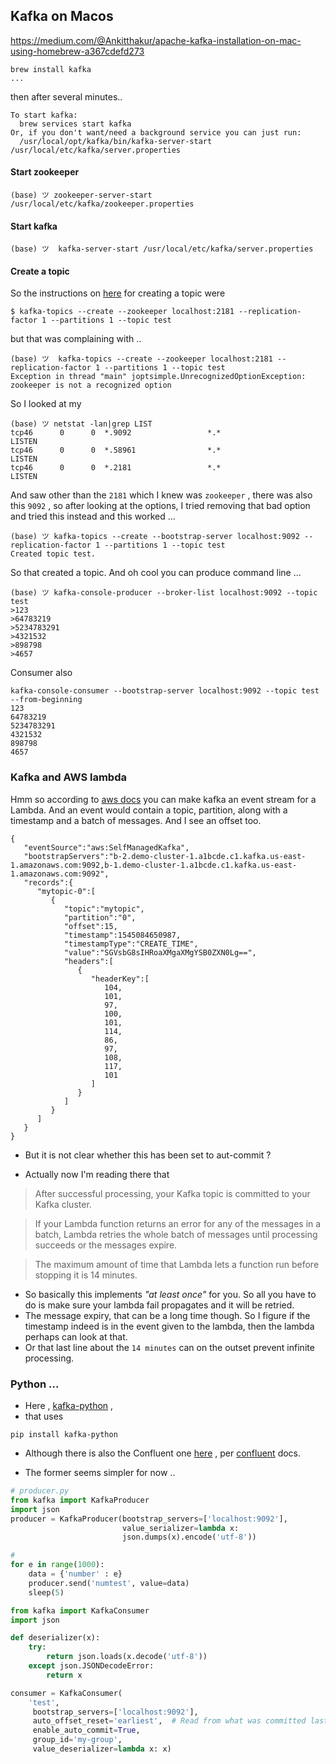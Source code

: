 
## Kafka on Macos

https://medium.com/@Ankitthakur/apache-kafka-installation-on-mac-using-homebrew-a367cdefd273

```
brew install kafka
...
```
then after several minutes..

```
To start kafka:
  brew services start kafka
Or, if you don't want/need a background service you can just run:
  /usr/local/opt/kafka/bin/kafka-server-start /usr/local/etc/kafka/server.properties

```

#### Start zookeeper

```
(base) ツ zookeeper-server-start /usr/local/etc/kafka/zookeeper.properties

```

#### Start kafka

```
(base) ツ  kafka-server-start /usr/local/etc/kafka/server.properties

```

#### Create a topic
So the instructions on [here](https://medium.com/@Ankitthakur/apache-kafka-installation-on-mac-using-homebrew-a367cdefd273) for creating a topic were
```
$ kafka-topics --create --zookeeper localhost:2181 --replication-factor 1 --partitions 1 --topic test
```
but  that was complaining with ..

```
(base) ツ  kafka-topics --create --zookeeper localhost:2181 --replication-factor 1 --partitions 1 --topic test
Exception in thread "main" joptsimple.UnrecognizedOptionException: zookeeper is not a recognized option
```
So I looked at my
```
(base) ツ netstat -lan|grep LIST
tcp46      0      0  *.9092                 *.*                    LISTEN     
tcp46      0      0  *.58961                *.*                    LISTEN     
tcp46      0      0  *.2181                 *.*                    LISTEN   
```
And saw other than the `2181` which I knew was `zookeeper` , there was also this `9092` , so  after looking at the options, I tried removing that bad option and tried this instead and this worked ...

```
(base) ツ kafka-topics --create --bootstrap-server localhost:9092 --replication-factor 1 --partitions 1 --topic test
Created topic test.
```
So that created a topic. And oh cool you can produce command line ...
```
(base) ツ kafka-console-producer --broker-list localhost:9092 --topic test
>123
>64783219
>5234783291
>4321532
>898798
>4657

```

Consumer also
```
kafka-console-consumer --bootstrap-server localhost:9092 --topic test --from-beginning
123
64783219
5234783291
4321532
898798
4657
```

### Kafka and AWS lambda
Hmm so according to [aws docs](https://docs.aws.amazon.com/lambda/latest/dg/with-kafka.html) you can make kafka an event stream for a Lambda. And an event would contain a topic, partition,  along with a timestamp and a batch of messages. And I see an offset too.

```
{
   "eventSource":"aws:SelfManagedKafka",
   "bootstrapServers":"b-2.demo-cluster-1.a1bcde.c1.kafka.us-east-1.amazonaws.com:9092,b-1.demo-cluster-1.a1bcde.c1.kafka.us-east-1.amazonaws.com:9092",
   "records":{
      "mytopic-0":[
         {
            "topic":"mytopic",
            "partition":"0",
            "offset":15,
            "timestamp":1545084650987,
            "timestampType":"CREATE_TIME",
            "value":"SGVsbG8sIHRoaXMgaXMgYSB0ZXN0Lg==",
            "headers":[
               {
                  "headerKey":[
                     104,
                     101,
                     97,
                     100,
                     101,
                     114,
                     86,
                     97,
                     108,
                     117,
                     101
                  ]
               }
            ]
         }
      ]
   }
}
```

* But it is not clear whether this has been set to aut-commit ?

* Actually now I'm reading there that

 > After successful processing, your Kafka topic is committed to your Kafka cluster.

 > If your Lambda function returns an error for any of the messages in a batch, Lambda retries the whole batch of messages until processing succeeds or the messages expire.

 > The maximum amount of time that Lambda lets a function run before stopping it is 14 minutes.

* So basically this implements _"at least once"_ for you. So all you have to do is make sure your lambda fail propagates and it will be retried.
* The message expiry, that can be a long time though. So I figure if the timestamp indeed is in the event given to the lambda, then the lambda perhaps can look at that.
* Or that last line about the `14 minutes` can on the outset prevent infinite processing.

### Python ...
* Here , [kafka-python](https://towardsdatascience.com/kafka-python-explained-in-10-lines-of-code-800e3e07dad1)  ,
* that uses

```
pip install kafka-python

```
* Although there is also the Confluent one [here](https://github.com/confluentinc/confluent-kafka-python)  , per [confluent](https://docs.confluent.io/platform/current/tutorials/examples/clients/docs/python.html)  docs.

* The former seems simpler for now ..

```python
# producer.py
from kafka import KafkaProducer
import json
producer = KafkaProducer(bootstrap_servers=['localhost:9092'],
                         value_serializer=lambda x:
                         json.dumps(x).encode('utf-8'))

#
for e in range(1000):
    data = {'number' : e}
    producer.send('numtest', value=data)
    sleep(5)                        
```

```python
from kafka import KafkaConsumer
import json

def deserializer(x):
    try:
        return json.loads(x.decode('utf-8'))
    except json.JSONDecodeError:
        return x

consumer = KafkaConsumer(
    'test',
     bootstrap_servers=['localhost:9092'],
     auto_offset_reset='earliest',  # Read from what was committed last.
     enable_auto_commit=True,
     group_id='my-group',
     value_deserializer=lambda x: x)


```
